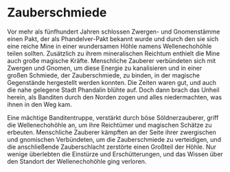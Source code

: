 # Zauberschmiede

Vor mehr als fünfhundert Jahren schlossen Zwergen- und Gnomenstämme einen Pakt, der als Phandelver-Pakt bekannt wurde und durch den sie sich eine reiche Mine in einer wundersamen Höhle namens Wellenechohöhle teilen sollten. Zusätzlich zu ihrem mineralischen Reichtum enthielt die Mine auch große magische Kräfte. Menschliche Zauberer verbündeten sich mit Zwergen und Gnomen, um diese Energie zu kanalisieren und in einer großen Schmiede, der Zauberschmiede, zu binden, in der magische Gegenstände hergestellt werden konnten. Die Zeiten waren gut, und auch die nahe gelegene Stadt Phandalin blühte auf. Doch dann brach das Unheil herein, als Banditen durch den Norden zogen und alles niedermachten, was ihnen in den Weg kam.

Eine mächtige Banditentruppe, verstärkt durch böse Söldnerzauberer, griff die Wellenechohöhle an, um ihre Reichtümer und magischen Schätze zu erbeuten. Menschliche Zauberer kämpften an der Seite ihrer zwergischen und gnomischen Verbündeten, um die Zauberschmiede zu verteidigen, und die anschließende Zauberschlacht zerstörte einen Großteil der Höhle. Nur wenige überlebten die Einstürze und Erschütterungen, und das Wissen über den Standort der Wellenechohöhle ging verloren.